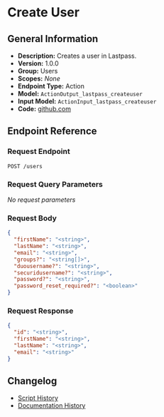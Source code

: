 <!-- BEGIN GENERATED CONTENT -->
# Create User

## General Information

- **Description:** Creates a user in Lastpass.
- **Version:** 1.0.0
- **Group:** Users
- **Scopes:** _None_
- **Endpoint Type:** Action
- **Model:** `ActionOutput_lastpass_createuser`
- **Input Model:** `ActionInput_lastpass_createuser`
- **Code:** [github.com](https://github.com/NangoHQ/integration-templates/tree/main/integrations/lastpass/actions/create-user.ts)


## Endpoint Reference

### Request Endpoint

`POST /users`

### Request Query Parameters

_No request parameters_

### Request Body

```json
{
  "firstName": "<string>",
  "lastName": "<string>",
  "email": "<string>",
  "groups?": "<string[]>",
  "duousername?": "<string>",
  "securidusername?": "<string>",
  "password?": "<string>",
  "password_reset_required?": "<boolean>"
}
```

### Request Response

```json
{
  "id": "<string>",
  "firstName": "<string>",
  "lastName": "<string>",
  "email": "<string>"
}
```

## Changelog

- [Script History](https://github.com/NangoHQ/integration-templates/commits/main/integrations/lastpass/actions/create-user.ts)
- [Documentation History](https://github.com/NangoHQ/integration-templates/commits/main/integrations/lastpass/actions/create-user.md)

<!-- END  GENERATED CONTENT -->

